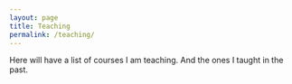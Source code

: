 ```yaml
---
layout: page
title: Teaching
permalink: /teaching/
---
```


Here will have a list of courses I am teaching. And the ones I taught in the past. 
